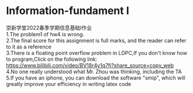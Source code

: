 # Information-fundament I
崇新学堂2022春季学期信息基础I作业  
1.The problem1 of hw4 is wrong.  
2.The final score for this assignment is full marks, and the reader can refer to it as a reference  
3.There is a floating point overflow problem in LDPC,If you don't know how to program,Click on the following link:  
https://www.bilibili.com/video/BV18r4y1q7fj?share_source=copy_web  
4.No one really understood what Mr. Zhou was thinking, including the TA  
5.If you have an iphone, you can download the software "smip", which will greatly improve your efficiency in writing latex code
